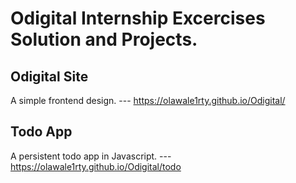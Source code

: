 # Odigital Internship Excercises Solution and Projects.

## Odigital Site

A simple frontend design.
--- https://olawale1rty.github.io/Odigital/

## Todo App

A persistent todo app in Javascript.
--- https://olawale1rty.github.io/Odigital/todo